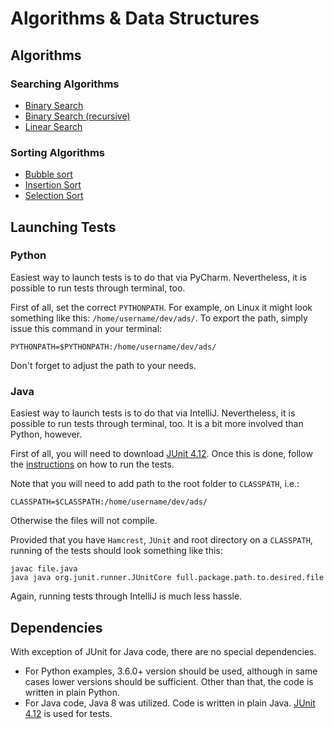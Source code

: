 # Algorithms &amp; Data Structures

## Algorithms

### Searching Algorithms
* [Binary Search](../../tree/master/algorithms/searching/binary/)
* [Binary Search (recursive)](../../tree/master/algorithms/searching/recursive/binary/)
* [Linear Search](../../tree/master/algorithms/searching/linear/)

### Sorting Algorithms
* [Bubble sort](../../tree/master/algorithms/sorting/bubble/)
* [Insertion Sort](../../tree/master/algorithms/sorting/insertion/)
* [Selection Sort](../../tree/master/algorithms/sorting/selection/)


## Launching Tests
### Python
Easiest way to launch tests is to do that via PyCharm. Nevertheless, it is 
possible to run tests through terminal, too.

First of all, set the correct `PYTHONPATH`. For example, on Linux it might look 
something like this: `/home/username/dev/ads/`. To export the path, simply issue 
this command in your terminal:
~~~
PYTHONPATH=$PYTHONPATH:/home/username/dev/ads/
~~~
Don't forget to adjust the path to your needs. 

### Java
Easiest way to launch tests is to do that via IntelliJ. Nevertheless, it is 
possible to run tests through terminal, too. It is a bit more involved than 
Python, however.

First of all, you will need to download [JUnit 4.12](http://junit.org/junit4/).
Once this is done, follow the [instructions](https://github.com/junit-team/junit4/wiki/Getting-started#run-the-test)
on how to run the tests.

Note that you will need to add path to the root folder to `CLASSPATH`, i.e.:
~~~
CLASSPATH=$CLASSPATH:/home/username/dev/ads/
~~~
Otherwise the files will not compile.

Provided that you have `Hamcrest`, `JUnit` and root directory on a `CLASSPATH`,
running of the tests should look something like this:
~~~
javac file.java
java java org.junit.runner.JUnitCore full.package.path.to.desired.file
~~~
Again, running tests through IntelliJ is much less hassle.

## Dependencies
With exception of JUnit for Java code, there are no special dependencies. 
* For Python examples, 3.6.0+ version should be used, although in same cases 
  lower versions should be sufficient. Other than that, the code is written in 
  plain Python.
* For Java code, Java 8 was utilized. Code is written in plain Java. 
  [JUnit 4.12](http://junit.org/junit4/) is used for tests.